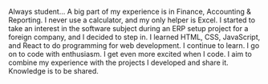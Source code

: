 Always student...
A big part of my experience is in Finance, Accounting & Reporting.
I never use a calculator, and my only helper is Excel.
I started to take an interest in the software subject during an ERP setup project for a foreign company, and I decided to step in.
I learned HTML, CSS, JavaScript, and React to do programming for web development. I continue to learn.
I go on to code with enthusiasm. I get even more excited when I code.
I aim to combine my experience with the projects I developed and share it.
Knowledge is to be shared.
